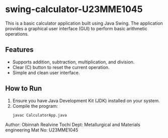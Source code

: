 # swing-calculator-U23MME1045
This is a basic calculator application built using Java Swing. The application provides a graphical user interface (GUI) to perform basic arithmetic operations.

## Features

- Supports addition, subtraction, multiplication, and division.
- Clear (C) button to reset the current operation.
- Simple and clean user interface.

## How to Run

1. Ensure you have Java Development Kit (JDK) installed on your system.
2. Compile the program:
   ```bash
   javac CalculatorApp.java

Author: Obinnah Realvine Tochi 
Dept: Metallurgical and Materials engineering 
Mat No: U23MME1045
